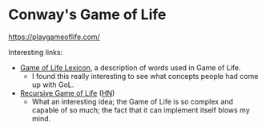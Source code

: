 # Conway's Game of Life

https://playgameoflife.com/

Interesting links:

- [Game of Life
  Lexicon](https://playgameoflife.com/lexicon?ref=wiki.brianturchyn.net), a
  description of words used in Game of Life.
  - I found this really interesting to see what concepts people had come up with
    GoL.
- [Recursive Game of
  Life](https://oimo.io/works/life/?ref=wiki.brianturchyn.net)
  ([HN](https://news.ycombinator.com/item?id=33978978))
  - What an interesting idea; the Game of Life is so complex and capable of so
    much; the fact that it can implement itself blows my mind.
